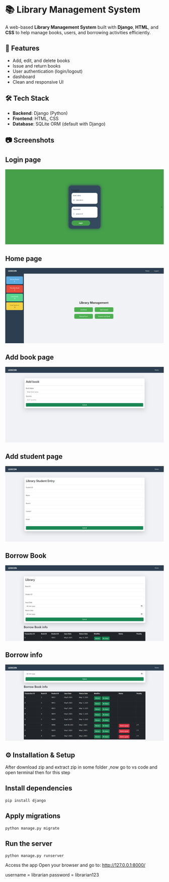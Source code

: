 # 📚 Library Management System

A web-based **Library Management System** built with **Django**, **HTML**, and **CSS** to help manage books, users, and borrowing activities efficiently.

## 🚀 Features

- Add, edit, and delete books
- Issue and return books
- User authentication (login/logout)
- dashboard
- Clean and responsive UI

## 🛠️ Tech Stack

- **Backend**: Django (Python)
- **Frontend**: HTML, CSS 
- **Database**: SQLite ORM (default with Django)

## 📷 Screenshots
  ## Login page
![Login Page Screenshot](Screenshots/Screenshot%201.png)
  ## Home page
![Login Page Screenshot](Screenshots/Screenshot%202.png)
  ## Add book page
![Login Page Screenshot](Screenshots/Screenshot%203.png)
  ## Add student page
![Login Page Screenshot](Screenshots/Screenshot%204.png)
  ## Borrow Book
![Login Page Screenshot](Screenshots/Screenshot%205.png) 
  ## Borrow info 
![Login Page Screenshot](Screenshots/Screenshot%206.png)  

## ⚙️ Installation & Setup
 After download zip and extract zip in some folder ,now go to vs code and open terminal then for this step
 
 ## Install dependencies
    pip install django
 ## Apply migrations
    python manage.py migrate
 ## Run the server
    python manage.py runserver
Access the app
Open your browser and go to: http://127.0.0.1:8000/

username = librarian
password = librarian123
